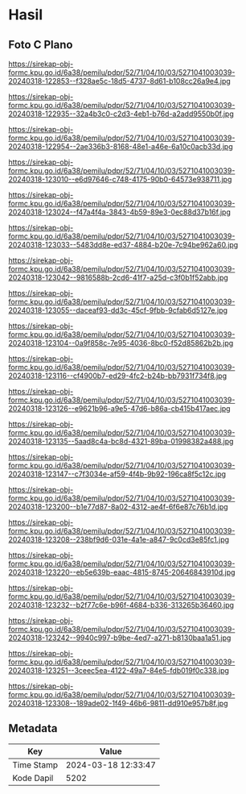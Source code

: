 # Hasil

## Foto C Plano

https://sirekap-obj-formc.kpu.go.id/6a38/pemilu/pdpr/52/71/04/10/03/5271041003039-20240318-122853--f328ae5c-18d5-4737-8d61-b108cc26a9e4.jpg

https://sirekap-obj-formc.kpu.go.id/6a38/pemilu/pdpr/52/71/04/10/03/5271041003039-20240318-122935--32a4b3c0-c2d3-4eb1-b76d-a2add9550b0f.jpg

https://sirekap-obj-formc.kpu.go.id/6a38/pemilu/pdpr/52/71/04/10/03/5271041003039-20240318-122954--2ae336b3-8168-48e1-a46e-6a10c0acb33d.jpg

https://sirekap-obj-formc.kpu.go.id/6a38/pemilu/pdpr/52/71/04/10/03/5271041003039-20240318-123010--e6d97646-c748-4175-90b0-64573e938711.jpg

https://sirekap-obj-formc.kpu.go.id/6a38/pemilu/pdpr/52/71/04/10/03/5271041003039-20240318-123024--f47a4f4a-3843-4b59-89e3-0ec88d37b16f.jpg

https://sirekap-obj-formc.kpu.go.id/6a38/pemilu/pdpr/52/71/04/10/03/5271041003039-20240318-123033--5483dd8e-ed37-4884-b20e-7c94be962a60.jpg

https://sirekap-obj-formc.kpu.go.id/6a38/pemilu/pdpr/52/71/04/10/03/5271041003039-20240318-123042--9816588b-2cd6-41f7-a25d-c3f0b1f52abb.jpg

https://sirekap-obj-formc.kpu.go.id/6a38/pemilu/pdpr/52/71/04/10/03/5271041003039-20240318-123055--daceaf93-dd3c-45cf-9fbb-9cfab6d5127e.jpg

https://sirekap-obj-formc.kpu.go.id/6a38/pemilu/pdpr/52/71/04/10/03/5271041003039-20240318-123104--0a9f858c-7e95-4036-8bc0-f52d85862b2b.jpg

https://sirekap-obj-formc.kpu.go.id/6a38/pemilu/pdpr/52/71/04/10/03/5271041003039-20240318-123116--cf4900b7-ed29-4fc2-b24b-bb7931f734f8.jpg

https://sirekap-obj-formc.kpu.go.id/6a38/pemilu/pdpr/52/71/04/10/03/5271041003039-20240318-123126--e9621b96-a9e5-47d6-b86a-cb415b417aec.jpg

https://sirekap-obj-formc.kpu.go.id/6a38/pemilu/pdpr/52/71/04/10/03/5271041003039-20240318-123135--5aad8c4a-bc8d-4321-89ba-01998382a488.jpg

https://sirekap-obj-formc.kpu.go.id/6a38/pemilu/pdpr/52/71/04/10/03/5271041003039-20240318-123147--c7f3034e-af59-4f4b-9b92-196ca8f5c12c.jpg

https://sirekap-obj-formc.kpu.go.id/6a38/pemilu/pdpr/52/71/04/10/03/5271041003039-20240318-123200--b1e77d87-8a02-4312-ae4f-6f6e87c76b1d.jpg

https://sirekap-obj-formc.kpu.go.id/6a38/pemilu/pdpr/52/71/04/10/03/5271041003039-20240318-123208--238bf9d6-031e-4a1e-a847-9c0cd3e85fc1.jpg

https://sirekap-obj-formc.kpu.go.id/6a38/pemilu/pdpr/52/71/04/10/03/5271041003039-20240318-123220--eb5e639b-eaac-4815-8745-20646843910d.jpg

https://sirekap-obj-formc.kpu.go.id/6a38/pemilu/pdpr/52/71/04/10/03/5271041003039-20240318-123232--b2f77c6e-b96f-4684-b336-313265b36460.jpg

https://sirekap-obj-formc.kpu.go.id/6a38/pemilu/pdpr/52/71/04/10/03/5271041003039-20240318-123242--9940c997-b9be-4ed7-a271-b8130baa1a51.jpg

https://sirekap-obj-formc.kpu.go.id/6a38/pemilu/pdpr/52/71/04/10/03/5271041003039-20240318-123251--3ceec5ea-4122-49a7-84e5-fdb019f0c338.jpg

https://sirekap-obj-formc.kpu.go.id/6a38/pemilu/pdpr/52/71/04/10/03/5271041003039-20240318-123308--189ade02-1f49-46b6-9811-dd910e957b8f.jpg


## Metadata

| Key        | Value               |
| ---------- | ------------------- |
| Time Stamp | 2024-03-18 12:33:47 |
| Kode Dapil | 5202                |



